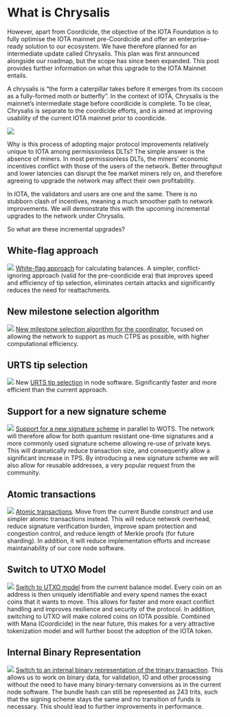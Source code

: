 # What is Chrysalis

However, apart from Coordicide, the objective of the IOTA Foundation is to fully optimise the IOTA mainnet pre-Coordicide and offer an enterprise-ready solution to our ecosystem. We have therefore planned for an intermediate update called Chrysalis. This plan was first announced alongside our roadmap, but the scope has since been expanded. This post provides further information on what this upgrade to the IOTA Mainnet entails.  

A chrysalis is “the form a caterpillar takes before it emerges from its cocoon as a fully-formed moth or butterfly”. In the context of IOTA, Chrysalis is the mainnet’s intermediate stage before coordicide is complete. To be clear, Chrysalis is separate to the coordicide efforts, and is aimed at improving usability of the current IOTA mainnet prior to coordicide.  

![](../assets/01_butterfly.png)

Why is this process of adopting major protocol improvements relatively unique to IOTA among permissionless DLTs? The simple answer is the absence of miners. In most permissionless DLTs, the miners’ economic incentives conflict with those of the users of the network. Better throughput and lower latencies can disrupt the fee market miners rely on, and therefore agreeing to upgrade the network may affect their own profitability.  

In IOTA, the validators and users are one and the same. There is no stubborn clash of incentives, meaning a much smoother path to network improvements. We will demonstrate this with the upcoming incremental upgrades to the network under Chrysalis.

So what are these incremental upgrades?


## White-flag approach
![](../assets/what_is_chrysalis/01.png)
[White-flag approach](https://iota.cafe/t/conflict-white-flag-mitigate-conflict-spamming-by-ignoring-conflicts/233) for calculating balances. A simpler, conflict-ignoring approach (valid for the pre-coordicide era) that improves speed and efficiency of tip selection, eliminates certain attacks and significantly reduces the need for reattachments.

## New milestone selection algorithm
![](../assets/what_is_chrysalis/02.png)
[New milestone selection algorithm for the coordinator](https://iota.cafe/t/coordinator-improvements/310), focused on allowing the network to support as much CTPS as possible, with higher computational efficiency.

## URTS tip selection
![](../assets/what_is_chrysalis/03.png)
New [URTS tip selection](https://iota.cafe/t/almost-urts-on-a-subset/234) in node software. Significantly faster and more efficient than the current approach.


## Support for a new signature scheme
![](../assets/what_is_chrysalis/04.png)
[Support for a new signature scheme](https://github.com/iotaledger/protocol-rfcs/blob/ee07797acb5940b7dbb5c3411b184ccdc6afdbb1/text/0000-ed25519-signature-scheme/0000-ed25519-signature-scheme.md) in parallel to WOTS. The network will therefore allow for both quantum resistant one-time signatures and a more commonly used signature scheme allowing re-use of private keys. This will dramatically reduce transaction size, and consequently allow a significant increase in TPS. By introducing a new signature scheme we will also allow for reusable addresses, a very popular request from the community.

## Atomic transactions
![](../assets/what_is_chrysalis/05.png)
[Atomic transactions](https://iota.cafe/t/atomic-transfers-transactions-instead-of-bundles/318). Move from the current Bundle construct and use simpler atomic transactions instead. This will reduce network overhead, reduce signature verification burden, improve spam protection and congestion control, and reduce length of Merkle proofs (for future sharding). In addition, it will reduce implementation efforts and increase maintainability of our core node software.


## Switch to UTXO Model
![](../assets/what_is_chrysalis/06.png)
[Switch to UTXO model](https://iota.cafe/t/switching-to-utxo-model-for-balances-colored-coins-easier-conflict-resolution/229) from the current balance model. Every coin on an address is then uniquely identifiable and every spend names the exact coins that it wants to move. This allows for faster and more exact conflict handling and improves resilience and security of the protocol. In addition, switching to UTXO will make colored coins on IOTA possible. Combined with Mana (Coordicide) in the near future, this makes for a very attractive tokenization model and will further boost the adoption of the IOTA token.


## Internal Binary Representation
![](../assets/what_is_chrysalis/07.png)
[Switch to an internal binary representation of the trinary transaction](https://iota.cafe/t/binary-transaction-layout/324). This allows us to work on binary data, for validation, IO and other processing without the need to have many binary-ternary conversions as in the current node software. The bundle hash can still be represented as 243 trits, such that the signing scheme stays the same and no transition of funds is necessary. This should lead to further improvements in performance.
